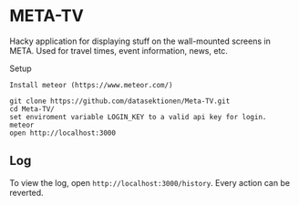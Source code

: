 META-TV
======

Hacky application for displaying stuff on the wall-mounted screens in META. Used for travel times, event information, news, etc.

Setup

	Install meteor (https://www.meteor.com/)

	git clone https://github.com/datasektionen/Meta-TV.git
	cd Meta-TV/
	set enviroment variable LOGIN_KEY to a valid api key for login.
	meteor
	open http://localhost:3000

Log
---
To view the log, open `http://localhost:3000/history`.
Every action can be reverted.
